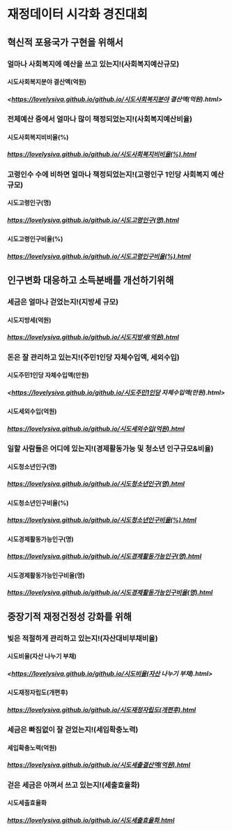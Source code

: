 # 재정데이터 시각화 경진대회


## 혁신적 포용국가 구현을 위해서

### 얼마나 사회복지에 예산을 쓰고 있는지!(사회복지예산규모)
#### 시도사회복지분야 결산액(억원)
##### <https://lovelysiva.github.io/github.io/시도사회복지분야 결산액(억원).html>
### 전체예산 중에서 얼마나 많이 책정되었는지!(사회복지예산비율)
#### 시도사회복지비비율(%)
##### <https://lovelysiva.github.io/github.io/시도사회복지비비율(%).html>
### 고령인수 수에 비하면 얼마나 책정되었는지!(고령인구 1인당 사회복지 예산규모)
#### 시도고령인구(명)
##### <https://lovelysiva.github.io/github.io/시도고령인구(명).html>
#### 시도고령인구비율(%)
##### <https://lovelysiva.github.io/github.io/시도고령인구비율(%).html>
       
       
## 인구변화 대응하고 소득분배를 개선하기위해

### 세금은 얼마나 걷었는지!(지방세 규모)
#### 시도지방세(억원)
##### <https://lovelysiva.github.io/github.io/시도지방세(억원).html>
### 돈은 잘 관리하고 있는지!(주민1인당 자체수입액, 세외수입)
#### 시도주민1인당 자체수입액(만원)
##### <https://lovelysiva.github.io/github.io/시도주민1인당 자체수입액(만원).html>
#### 시도세외수입(억원)
##### <https://lovelysiva.github.io/github.io/시도세외수입(억원).html>
### 일할 사람들은 어디에 있는지!(경제활동가능 및 청소년 인구규모&비율)
#### 시도청소년인구(명)
##### <https://lovelysiva.github.io/github.io/시도청소년인구(명).html>
#### 시도청소년인구비율(%)
##### <https://lovelysiva.github.io/github.io/시도청소년인구비율(%).html>     
#### 시도경제활동가능인구(명)
##### <https://lovelysiva.github.io/github.io/시도경제활동가능인구(명).html>
#### 시도경제활동가능인구비율(명)
##### <https://lovelysiva.github.io/github.io/시도경제활동가능인구비율(명).html>
       

## 중장기적 재정건정성 강화를 위해

### 빚은 적절하게 관리하고 있는지!(자산대비부채비율)
#### 시도비율(자산 나누기 부채)
##### <https://lovelysiva.github.io/github.io/시도비율(자산 나누기 부채).html>
#### 시도재정자립도(개편후)
##### <https://lovelysiva.github.io/github.io/시도재정자립도(개편후).html>
### 세금은 빠짐없이 잘 걷었는지!(세입확충노력)
#### 세입확충노력(억원)
##### <https://lovelysiva.github.io/github.io/시도세출결산액(억원).html>
### 걷은 세금은 아껴서 쓰고 있는지!(세출효율화)
#### 시도세출효율화
##### <https://lovelysiva.github.io/github.io/시도세출효율화.html>
       
